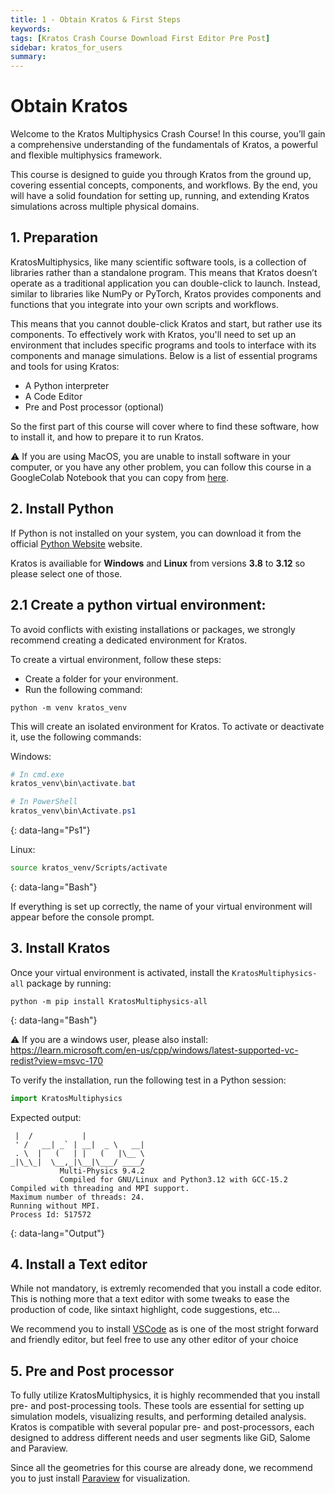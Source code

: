 ```yaml
---
title: 1 - Obtain Kratos & First Steps
keywords: 
tags: [Kratos Crash Course Download First Editor Pre Post]
sidebar: kratos_for_users
summary: 
---
```


# Obtain Kratos

Welcome to the Kratos Multiphysics Crash Course! In this course, you’ll gain a comprehensive understanding of the fundamentals of Kratos, a powerful and flexible multiphysics framework.

This course is designed to guide you through Kratos from the ground up, covering essential concepts, components, and workflows. By the end, you will have a solid foundation for setting up, running, and extending Kratos simulations across multiple physical domains.

## 1. Preparation

KratosMultiphysics, like many scientific software tools, is a collection of libraries rather than a standalone program. This means that Kratos doesn’t operate as a traditional application you can double-click to launch. Instead, similar to libraries like NumPy or PyTorch, Kratos provides components and functions that you integrate into your own scripts and workflows.

This means that you cannot double-click Kratos and start, but rather use its components. To effectively work with Kratos, you'll need to set up an environment that includes specific programs and tools to interface with its components and manage simulations. Below is a list of essential programs and tools for using Kratos:

- A Python interpreter
- A Code Editor
- Pre and Post processor (optional)

So the first part of this course will cover where to find these software, how to install it, and how to prepare it to run Kratos.

⚠️ If you are using MacOS, you are unable to install software in your computer, or you have any other problem, you can follow this course in a GoogleColab Notebook that you can copy from [here](https://colab.research.google.com/drive/1wG4qkGHmmlAEzW-izg5KWnxQYpbT4fZv).

## 2. Install Python

If Python is not installed on your system, you can download it from the official [Python Website](https://www.python.org/) website. 

Kratos is availiable for **Windows** and **Linux** from versions **3.8** to **3.12** so please select one of those.

## 2.1 Create a python virtual environment:

To avoid conflicts with existing installations or packages, we strongly recommend creating a dedicated environment for Kratos.

To create a virtual environment, follow these steps:

- Create a folder for your environment.
- Run the following command:

```
python -m venv kratos_venv
```

This will create an isolated environment for Kratos. To activate or deactivate it, use the following commands:

Windows:
```ps1
# In cmd.exe
kratos_venv\bin\activate.bat

# In PowerShell
kratos_venv\bin\Activate.ps1
```
{: data-lang="Ps1"}

Linux:
```bash
source kratos_venv/Scripts/activate
```
{: data-lang="Bash"}

If everything is set up correctly, the name of your virtual environment will appear before the console prompt.

## 3. Install Kratos

Once your virtual environment is activated, install the `KratosMultiphysics-all` package by running:

```
python -m pip install KratosMultiphysics-all
```
{: data-lang="Bash"}

⚠️ If you are a windows user, please also install: https://learn.microsoft.com/en-us/cpp/windows/latest-supported-vc-redist?view=msvc-170

To verify the installation, run the following test in a Python session:

```python
import KratosMultiphysics
```

Expected output:
```console
 |  /           |
 ' /   __| _` | __|  _ \   __|
 . \  |   (   | |   (   |\__ \
_|\_\_|  \__,_|\__|\___/ ____/
           Multi-Physics 9.4.2
           Compiled for GNU/Linux and Python3.12 with GCC-15.2
Compiled with threading and MPI support.
Maximum number of threads: 24.
Running without MPI.
Process Id: 517572
```
{: data-lang="Output"}

## 4. Install a Text editor

While not mandatory, is extremly recomended that you install a code editor. This is nothing more that a text editor with some tweaks to ease the production of code, like sintaxt highlight, code suggestions, etc...

We recommend you to install [VSCode](https://code.visualstudio.com/) as is one of the most stright forward and friendly editor, but feel free to use any other editor of your choice

## 5. Pre and Post processor

To fully utilize KratosMultiphysics, it is highly recommended that you install pre- and post-processing tools. These tools are essential for setting up simulation models, visualizing results, and performing detailed analysis. Kratos is compatible with several popular pre- and post-processors, each designed to address different needs and user segments like GiD, Salome and Paraview.

Since all the geometries for this course are already done, we recommend you to just install [Paraview](https://www.paraview.org/) for visualization.